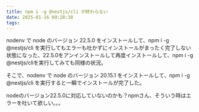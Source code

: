 ```yaml
---
title: npm i -g @nestjs/cli が終わらない
date: 2025-01-16 09:28:38
tags:
---
```


nodenv で node のバージョン 22.5.0 をインストールして、npm i -g @nestjs/cli を実行してもエラーも吐かずにインストールがまったく完了しない状態になった、22.5.0をアンインストールして再度インストールして、npm i -g @nestjs/cliを実行してみても同様の状況。

そこで、nodenv で node のバージョン 20.15.1 をインストールして、npm i -g @nestjs/cli を実行すると一瞬でインストールが完了した。

nodeのバージョン22.5.0に対応していないのかも？npmさん、そういう時はエラーを吐いて欲しい。。。